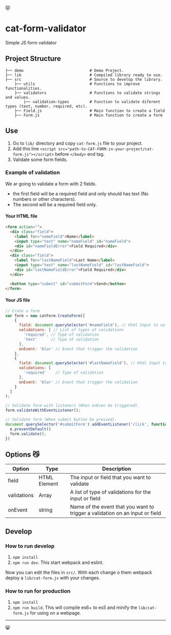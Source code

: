 :pouting_cat:

# cat-form-validator
Simple JS form validator

## Project Structure
    ├── demo                             # Demo Project.
    ├── lib                              # Compiled library ready to use.
    ├── src                              # Source to develop the library.
        ├── utils                        # Functions to improve functionalities.
        ├── validators                   # Functions to validate strings and values.
            ├── validation-types         # Function to validate diferent types (text, number, required, etc).
        ├── Field.js                     # Main function to create a field
        ├── Form.js                      # Main function to create a form

## Use
1. Go to `lib/` directory and copy `cat-form.js` file to your project.
2. Add this line `<script src="path-to-CAT-FORM-in-your-project/cat-form.js"></script>` before `</body>` end tag.
3. Validate some form fields.

### Example of validation
We ar going to validate a form with 2 fields.
- the first field will be a required field and only should has text (No numbers or other characters).
- The second will be a required field only.

#### Your HTML file
```html
<form action="">
  <div class="field">
    <label for="nameField">Name</label>
    <input type="text" name="nameField" id="nameField">
    <div id="nameFieldError">Field Required</div>
  </div>
  <div class="field">
    <label for="lastNameField">Last Name</label>
    <input type="text" name="lastNameField" id="lastNameField">
    <div id="lastNameFieldError">Field Required</div>
  </div>

  <button type="submit" id="submitForm">Send</button>
</form>

```

#### Your JS file
```js
// Crate a form
var form = new catForm.CreateForm([
    {
      field: document.querySelector('#nameField'), // Html Input to validate
      validations: [ // List of types of validations
        'required', // Type of validation
        'text'      // Type of validation
      ],
      onEvent: 'blur' // Event that trigger the validation
    },
    {
      field: document.querySelector('#lastNameField'), // Html Input to validate
      validations: [
        'required'    // Type of validation
      ],
      onEvent: 'blur' // Event that trigger the validation
    }
  ]
);

// Validate form with listeners (When onEven be triggered).
form.validateWithEventListener();

// Validate form (When submit button be pressed).
document.querySelector('#submitForm').addEventListener('click', function(e) {
  e.preventDefault()
  form.validate();
})
````

## Options :smirk_cat:
Option | Type | Description
------ | ---- | -----------
field  | HTML Element | The input or field that you want to validate
validations  | Array<string> | A list of type of validations for the input or field
onEvent  | string | Name of the event that you want to trigger a validation on an input or field


## Develop
### How to run develop
1. `npm install`
2. `npm run dev`. This start webpack and eslint.

Now you can edit the files in `src/`. With each change o them webpack deploy a `lib/cat-form.js` with your changes.

### How to run for production
1. `npm install`
2. `npm run build`. This will compile es6+ to es5 and minify the `lib/cat-form.js` for using on a webpage.

---

:smile_cat:
